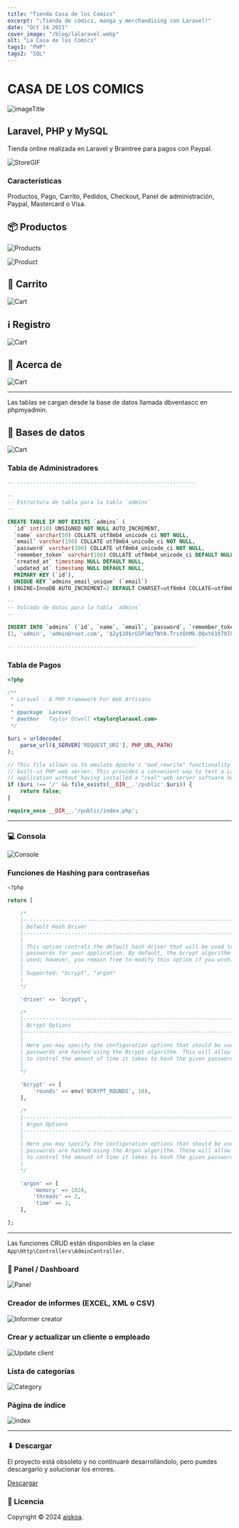 ```yaml
---
title: "Tienda Casa de los Comics"
excerpt: "¡Tienda de cómics, manga y merchandising con Laravel!"
date: "Oct 14 2021"
cover_image: "/blog/lalaravel.webp"
alt: "La Casa de los Comics"
tags1: "PHP"
tags2: "SQL"
---
```


# CASA DE LOS COMICS

![imageTitle](https://i.ibb.co/f4TJcSD/casacomics.png)

## Laravel, PHP y MySQL

Tienda online realizada en Laravel y Braintree para pagos con Paypal.

![StoreGIF](https://i.imgur.com/GaOgDrE.gif)

### Características

Productos, Pago, Carrito, Pedidos, Checkout, Panel de administración, Paypal, Mastercard o Visa.

## 📦 Productos

![Products](https://i.imgur.com/wAEz6UJ.jpg)

![Product](https://i.imgur.com/3omPNj5.jpg)

## 🛒 Carrito

![Cart](https://i.imgur.com/0Pu4B4U.jpg)

## ℹ️ Registro

![Cart](https://i.imgur.com/ZGpxdHz.jpeg)

## 💁 Acerca de

![Cart](https://i.imgur.com/uovdT1p.jpeg)

---

Las tablas se cargan desde la base de datos llamada dbventascc en phpmyadmin.

## 🏨 Bases de datos

![Cart](https://i.imgur.com/Abyk012.jpeg)

### Tabla de Administradores

```sql
-- --------------------------------------------------------

--
-- Estructura de tabla para la tabla `admins`
--

CREATE TABLE IF NOT EXISTS `admins` (
  `id` int(10) UNSIGNED NOT NULL AUTO_INCREMENT,
  `name` varchar(50) COLLATE utf8mb4_unicode_ci NOT NULL,
  `email` varchar(150) COLLATE utf8mb4_unicode_ci NOT NULL,
  `password` varchar(100) COLLATE utf8mb4_unicode_ci NOT NULL,
  `remember_token` varchar(100) COLLATE utf8mb4_unicode_ci DEFAULT NULL,
  `created_at` timestamp NULL DEFAULT NULL,
  `updated_at` timestamp NULL DEFAULT NULL,
  PRIMARY KEY (`id`),
  UNIQUE KEY `admins_email_unique` (`email`)
) ENGINE=InnoDB AUTO_INCREMENT=2 DEFAULT CHARSET=utf8mb4 COLLATE=utf8mb4_unicode_ci;

--
-- Volcado de datos para la tabla `admins`
--

INSERT INTO `admins` (`id`, `name`, `email`, `password`, `remember_token`, `created_at`, `updated_at`) VALUES
(1, 'admin', 'admin@root.com', '$2y$10$rGSPlWzTNYA.TrstOhMk.OQxt61X70IhN6ekvk328hFEEEMJIGMby', 'am6MEUQjGTeNmjnASaeBKpzbyrOfqPM39BK7qp0zaC0axXJncsvoUeXXaV8P', '2021-05-03 08:12:39', '2021-05-03 08:12:39');

-- --------------------------------------------------------
```

### Tabla de Pagos

```php
<?php

/**
 * Laravel - A PHP Framework For Web Artisans
 *
 * @package  Laravel
 * @author   Taylor Otwell <taylor@laravel.com>
 */

$uri = urldecode(
    parse_url($_SERVER['REQUEST_URI'], PHP_URL_PATH)
);

// This file allows us to emulate Apache's "mod_rewrite" functionality from the
// built-in PHP web server. This provides a convenient way to test a Laravel
// application without having installed a "real" web server software here.
if ($uri !== '/' && file_exists(__DIR__.'/public'.$uri)) {
    return false;
}

require_once __DIR__.'/public/index.php';

```

---

### 💻 Consola

![Console](https://i.imgur.com/mdeSN2n.jpeg)

### Funciones de Hashing para contraseñas

```sql
<?php

return [

    /*
    |--------------------------------------------------------------------------
    | Default Hash Driver
    |--------------------------------------------------------------------------
    |
    | This option controls the default hash driver that will be used to hash
    | passwords for your application. By default, the bcrypt algorithm is
    | used; however, you remain free to modify this option if you wish.
    |
    | Supported: "bcrypt", "argon"
    |
    */

    'driver' => 'bcrypt',

    /*
    |--------------------------------------------------------------------------
    | Bcrypt Options
    |--------------------------------------------------------------------------
    |
    | Here you may specify the configuration options that should be used when
    | passwords are hashed using the Bcrypt algorithm. This will allow you
    | to control the amount of time it takes to hash the given password.
    |
    */

    'bcrypt' => [
        'rounds' => env('BCRYPT_ROUNDS', 10),
    ],

    /*
    |--------------------------------------------------------------------------
    | Argon Options
    |--------------------------------------------------------------------------
    |
    | Here you may specify the configuration options that should be used when
    | passwords are hashed using the Argon algorithm. These will allow you
    | to control the amount of time it takes to hash the given password.
    |
    */

    'argon' => [
        'memory' => 1024,
        'threads' => 2,
        'time' => 2,
    ],

];
```

---

Las funciones CRUD están disponibles en la clase `App\Http\Controllers\AdminController`.

### 🍏 Panel / Dashboard

![Panel](https://i.imgur.com/tjP4fUK.jpeg)

### Creador de informes (EXCEL, XML o CSV)

![Informer creator](https://i.imgur.com/CEHGtaz.jpeg)

### Crear y actualizar un cliente o empleado

![Update client](https://i.imgur.com/Uqew5jR.jpeg)

### Lista de categorías

![Category](https://i.imgur.com/VCgfsgQ.jpeg)

### Página de índice

![index](https://i.imgur.com/SWrm6qw.jpeg)

---

### ⬇ Descargar

El proyecto está obsoleto y no continuaré desarrollándolo, pero puedes descargarlo y solucionar los errores.

[Descargar](https://www.mediafire.com/file/o1mz1wkf2cuq6nt/CC.zip/file)

### 📝 Licencia

Copyright © 2024 [aiskoa](https://aiskoa.vercel.app).